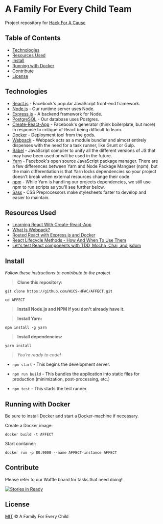 # A Family For Every Child Team

Project repository for [Hack For A Cause](https://hackforacause.io)


## Table of Contents

- [Technologies](#technologies)
- [Resources Used](#resources-used)
- [Install](#install)
- [Running with Docker](#running-with-docker)
- [Contribute](#contribute)
- [License](#license)


## Technologies

- [React.js](https://facebook.github.io/react/) - Facebook's popular JavaScript front-end framework.
- [Node.js](https://nodejs.org/en/) - Our runtime server uses Node.
- [Express.js](https://expressjs.com/) - A backend framework for Node.
- [PostgreSQL](https://www.postgresql.org/) - Our database uses Postgres.
- [Create-React-App](https://github.com/facebookincubator/create-react-app) - Facebook's generator (think boilerplate, but more) in response to critique of React being difficult to learn.
- [Docker](https://docker.com) - Deployment tool from the gods.
- [Webpack](https://webpack.js.org/) - Webpack acts as a module bundler and almost entirely dispenses with the need for a task runner, like Grunt or Gulp.
- [Babel](https://babeljs.io/) - JavaScript compiler to unify all the different versions of JS that may have been used or will be used in the future.
- [Yarn](https://yarnpkg.com/) - Facebook's open source JavaScript package manager. There are a few differences between Yarn and Node Package Mangaer (npm), but the main differentiation is that Yarn locks dependencies so your project doesn't break when external resources change their code.
- [npm](https://www.npmjs.com/) - While Yarn is handling our projects dependencies, we still use npm to run scripts as you'll see further below.
- [Sass](http://sass-lang.com) - CSS Preprocessors make stylesheets faster to develop and easier to maintain.


## Resources Used

- [Learning React With Create-React-App](https://medium.com/@diamondgfx/learning-react-with-create-react-app-part-1-a12e1833fdc)
- [What Is Webpack?](https://survivejs.com/webpack/what-is-webpack/)
- [Routed React with Express.js and Docker](https://medium.com/@patriciolpezjuri/using-create-react-app-with-react-router-express-js-8fa658bf892d)
- [React Lifecycle Methods - How And When To Use Them](https://engineering.musefind.com/react-lifecycle-methods-how-and-when-to-use-them-2111a1b692b1)
- [Let's test React components with TDD, Mocha, Chai, and jsdom](https://medium.freecodecamp.com/simple-react-testing-d9e25ec87e2)


## Install
*Follow these instructions to contribute to the project.*

> **Clone this repository:**

`git clone https://github.com/WiCS-HFAC/AFFECT.git`

`cd AFFECT`

> **Install Node.js and NPM if you don't already have it.**

> **Install Yarn:**

`npm install -g yarn`

> **Install dependencies:**

`yarn install`

> *You're ready to code!*

- `npm start` - This begins the development server.

- `npm run build` - This bundles the application into static files for production (minimization, post-processing, etc.)

- `npm test` - This starts the test runner.


## Running with Docker

Be sure to install Docker and start a Docker-machine if necessary.

Create a Docker image:

`docker build -t AFFECT`

Start container:

`docker run -p 80:9000 --name AFFECT-instance AFFECT`


## Contribute

Please refer to our Waffle board for tasks that need doing!

[![Stories in Ready](https://badge.waffle.io/WiCS-HFAC/AFFECT.svg?label=ready&title=Ready)](http://waffle.io/WiCS-HFAC/AFFECT)


## License

[MIT](LICENSE) © A Family For Every Child